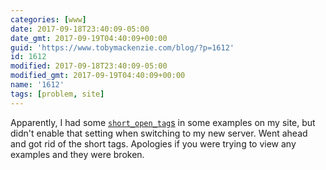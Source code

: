 ```yaml
---
categories: [www]
date: 2017-09-18T23:40:09-05:00
date_gmt: 2017-09-19T04:40:09+00:00
guid: 'https://www.tobymackenzie.com/blog/?p=1612'
id: 1612
modified: 2017-09-18T23:40:09-05:00
modified_gmt: 2017-09-19T04:40:09+00:00
name: '1612'
tags: [problem, site]
---
```


Apparently, I had some [`short_open_tag`s](http://php.net/manual/en/ini.core.php#ini.short-open-tag) in some examples on my site, but didn't enable that setting when switching to my new server.<!--more-->  Went ahead and got rid of the short tags.  Apologies if you were trying to view any examples and they were broken.
